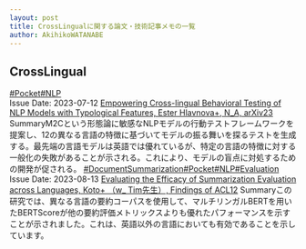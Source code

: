 ```yaml
---
layout: post
title: CrossLingualに関する論文・技術記事メモの一覧
author: AkihikoWATANABE
---
```

## CrossLingual
<div class="visible-content">
<a class="button" href="articles/Pocket.html">#Pocket</a><a class="button" href="articles/NLP.html">#NLP</a><br><span class="issue_date">Issue Date: 2023-07-12</span>
<a href="https://github.com/AkihikoWatanabe/paper_notes/issues/808">Empowering Cross-lingual Behavioral Testing of NLP Models with  Typological Features, Ester Hlavnova+, N_A, arXiv23</a>
<span class="snippet"><span>Summary</span>M2Cという形態論に敏感なNLPモデルの行動テストフレームワークを提案し、12の異なる言語の特徴に基づいてモデルの振る舞いを探るテストを生成する。最先端の言語モデルは英語では優れているが、特定の言語の特徴に対する一般化の失敗があることが示される。これにより、モデルの盲点に対処するための開発が促される。</span>
<a class="button" href="articles/DocumentSummarization.html">#DocumentSummarization</a><a class="button" href="articles/Pocket.html">#Pocket</a><a class="button" href="articles/NLP.html">#NLP</a><a class="button" href="articles/Evaluation.html">#Evaluation</a><br><span class="issue_date">Issue Date: 2023-08-13</span>
<a href="https://github.com/AkihikoWatanabe/paper_notes/issues/979">Evaluating the Efficacy of Summarization Evaluation across Languages, Koto+ （w_ Tim先生）, Findings of ACL12</a>
<span class="snippet"><span>Summary</span>この研究では、異なる言語の要約コーパスを使用して、マルチリンガルBERTを用いたBERTScoreが他の要約評価メトリックスよりも優れたパフォーマンスを示すことが示されました。これは、英語以外の言語においても有効であることを示しています。</span>
</div>
